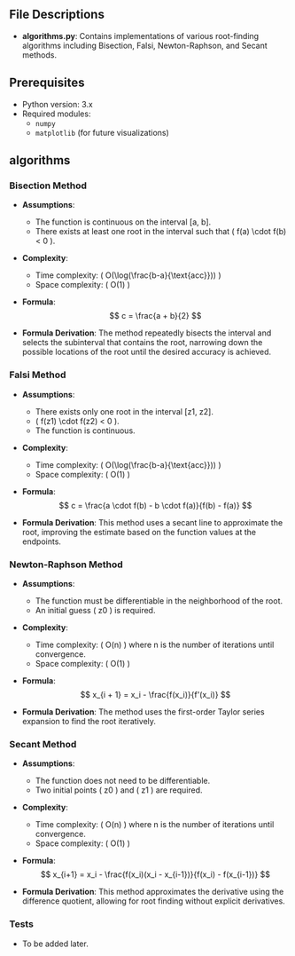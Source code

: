 ## File Descriptions
- **algorithms.py**: Contains implementations of various root-finding algorithms including Bisection, Falsi, Newton-Raphson, and Secant methods.


## Prerequisites
- Python version: 3.x
- Required modules: 
  - `numpy`
  - `matplotlib` (for future visualizations)


## algorithms
### Bisection Method
- **Assumptions**:
  - The function is continuous on the interval [a, b].
  - There exists at least one root in the interval such that \( f(a) \cdot f(b) < 0 \).

- **Complexity**: 
  - Time complexity: \( O(\log(\frac{b-a}{\text{acc}})) \)
  - Space complexity: \( O(1) \)

- **Formula**:
  $$ c = \frac{a + b}{2} $$

- **Formula Derivation**:
  The method repeatedly bisects the interval and selects the subinterval that contains the root, narrowing down the possible locations of the root until the desired accuracy is achieved.

### Falsi Method
- **Assumptions**:
  - There exists only one root in the interval [z1, z2].
  - \( f(z1) \cdot f(z2) < 0 \).
  - The function is continuous.

- **Complexity**: 
  - Time complexity: \( O(\log(\frac{b-a}{\text{acc}})) \)
  - Space complexity: \( O(1) \)

- **Formula**:
  $$ c = \frac{a \cdot f(b) - b \cdot f(a)}{f(b) - f(a)} $$

- **Formula Derivation**:
  This method uses a secant line to approximate the root, improving the estimate based on the function values at the endpoints.

### Newton-Raphson Method
- **Assumptions**:
  - The function must be differentiable in the neighborhood of the root.
  - An initial guess \( z0 \) is required.

- **Complexity**: 
  - Time complexity: \( O(n) \) where n is the number of iterations until convergence.
  - Space complexity: \( O(1) \)

- **Formula**:
  $$ x_{i + 1} = x_i - \frac{f(x_i)}{f'(x_i)} $$

- **Formula Derivation**:
  The method uses the first-order Taylor series expansion to find the root iteratively.

### Secant Method
- **Assumptions**:
  - The function does not need to be differentiable.
  - Two initial points \( z0 \) and \( z1 \) are required.

- **Complexity**: 
  - Time complexity: \( O(n) \) where n is the number of iterations until convergence.
  - Space complexity: \( O(1) \)

- **Formula**:
  $$ x_{i+1} = x_i - \frac{f(x_i)(x_i - x_{i-1})}{f(x_i) - f(x_{i-1})} $$

- **Formula Derivation**:
  This method approximates the derivative using the difference quotient, allowing for root finding without explicit derivatives.



### Tests
- To be added later.

